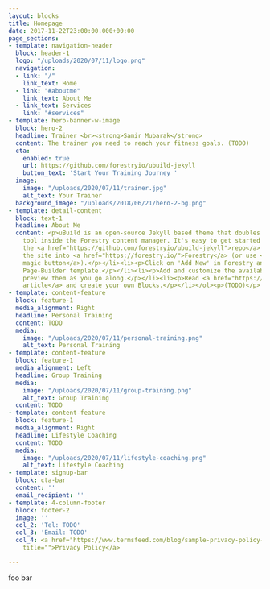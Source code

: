 ```yaml
---
layout: blocks
title: Homepage
date: 2017-11-22T23:00:00.000+00:00
page_sections:
- template: navigation-header
  block: header-1
  logo: "/uploads/2020/07/11/logo.png"
  navigation:
  - link: "/"
    link_text: Home
  - link: "#aboutme"
    link_text: About Me
  - link_text: Services
    link: "#services"
- template: hero-banner-w-image
  block: hero-2
  headline: Trainer <br><strong>Samir Mubarak</strong>
  content: The trainer you need to reach your fitness goals. (TODO)
  cta:
    enabled: true
    url: https://github.com/forestryio/ubuild-jekyll
    button_text: 'Start Your Training Journey '
  image:
    image: "/uploads/2020/07/11/trainer.jpg"
    alt_text: Your Trainer
  background_image: "/uploads/2018/06/21/hero-2-bg.png"
- template: detail-content
  block: text-1
  headline: About Me
  content: <p>uBuild is an open-source Jekyll based theme that doubles as a builder
    tool inside the Forestry content manager. It's easy to get started!</p><ol><li><p>Fork
    the <a href="https://github.com/forestryio/ubuild-jekyll">repo</a> and import
    the site into <a href="https://forestry.io/">Forestry</a> (or use <a href="https://forestry.io/blog/ubuild-a-new-theme-for-static-sites-using-blocks#even-quicker-start">our
    magic button</a>).</p></li><li><p>Click on 'Add New' in Forestry and select the
    Page-Builder template.</p></li><li><p>Add and customize the available Blocks and
    preview them as you go along.</p></li><li><p>Read <a href="https://forestry.io/blog/ubuild-a-new-theme-for-static-sites-using-blocks/">our
    article</a> and create your own Blocks.</p></li></ol><p>(TODO)</p>
- template: content-feature
  block: feature-1
  media_alignment: Right
  headline: Personal Training
  content: TODO
  media:
    image: "/uploads/2020/07/11/personal-training.png"
    alt_text: Personal Training
- template: content-feature
  block: feature-1
  media_alignment: Left
  headline: Group Training
  media:
    image: "/uploads/2020/07/11/group-training.png"
    alt_text: Group Training
  content: TODO
- template: content-feature
  block: feature-1
  media_alignment: Right
  headline: Lifestyle Coaching
  content: TODO
  media:
    image: "/uploads/2020/07/11/lifestyle-coaching.png"
    alt_text: Lifestyle Coaching
- template: signup-bar
  block: cta-bar
  content: ''
  email_recipient: ''
- template: 4-column-footer
  block: footer-2
  image: ''
  col_2: 'Tel: TODO'
  col_3: 'Email: TODO'
  col_4: <a href="https://www.termsfeed.com/blog/sample-privacy-policy-template/"
    title="">Privacy Policy</a>

---
```

foo bar